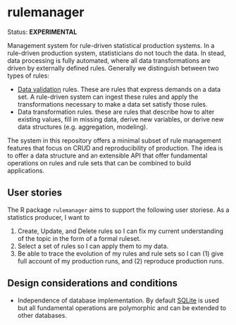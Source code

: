 # rulemanager

Status: **EXPERIMENTAL**

Management system for rule-driven statistical production systems. In a rule-driven
production system, statisticians do not touch the data. In stead, data processing
is fully automated, where all data transformations are driven by externally defined
rules. Generally we distinguish between two types of rules:

- [Data validation](https://arxiv.org/abs/2012.12028) rules. These are rules that
  express demands on a data set. A rule-driven system can ingest these rules and
  apply the transformations necessary to make a data set satisfy those rules.
- Data transformation rules. these are rules that describe how to alter existing values,
  fill in missing data, derive new variables, or derive new data structures (e.g.
  aggregation, modeling).

The system in this repository offers a minimal subset of rule management
features that focus on CRUD and reproducibility of production. The idea is to
offer a data structure and an extensible API that offer fundamental operations
on rules and rule sets that can be combined to build applications.

## User stories

The R package `rulemanager` aims to support the following user storiese.
As a statistics producer, I want to 

1. Create, Update, and Delete rules so I can fix my current understanding
   of the topic in the form of a formal ruleset.
2. Select a set of rules so I can apply them to my data.
3. Be able to trace the evolution of my rules and rule sets so I can (1) give full account
   of my production runs, and (2) reproduce production runs.

## Design considerations and conditions


- Independence of database implementation. By default [SQLite](https://sqlite.org) is used
  but all fundamental operations are polymorphic and can be extended to other databases.


